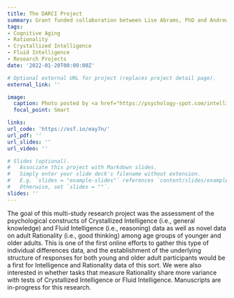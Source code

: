 ```yaml
---
title: The DARCI Project
summary: Grant funded collaboration between Lise Abrams, PhD and Andrew Conway, PhD on Aging, Rationality, and Intelligence.
tags:
- Cognitive Aging
- Rationality
- Crystallized Intelligence
- Fluid Intelligence
- Research Projects
date: '2022-01-20T00:00:00Z'

# Optional external URL for project (replaces project detail page).
external_link: ''

image:
  caption: Photo posted by <a href="https://psychology-spot.com/intelligence-and-rationality/">Psychology-Spot</a>
  focal_point: Smart

links:
url_code: 'https://osf.io/eay7n/'
url_pdf: ''
url_slides: ''
url_video: ''

# Slides (optional).
#   Associate this project with Markdown slides.
#   Simply enter your slide deck's filename without extension.
#   E.g. `slides = "example-slides"` references `content/slides/example-slides.md`.
#   Otherwise, set `slides = ""`.
slides: ''
---
```


The goal of this multi-study research project was the assessment of the psychological constructs of Crystallized Intelligence (i.e., general knowledge) and Fluid Intelligence (i.e., reasoning) data as well as novel data on adult Rationality (i.e., good thinking) among age groups of younger and older adults. This is one of the first online efforts to gather this type of individual differences data, and the establishment of the underlying structure of responses for both young and older adult participants would be a first for Intelligence and Rationality data of this sort. We were also interested in whether tasks that measure Rationality share more variance with tests of Crystallized Intelligence or Fluid Intelligence. Manuscripts are in-progress for this research. 
